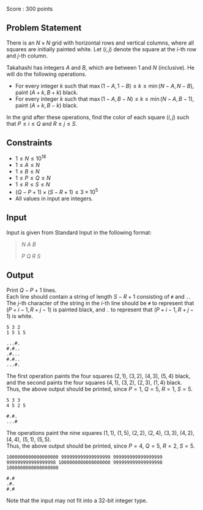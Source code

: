 Score : $300$ points

## Problem Statement

There is an $N\times N$ grid with horizontal rows and vertical columns, where all squares are initially painted white. Let $(i,j)$ denote the square at the $i$-th row and $j$-th column.

Takahashi has integers $A$ and $B$, which are between $1$ and $N$ (inclusive). He will do the following operations.

- For every integer $k$ such that $\max(1-A,1-B)\leq k\leq \min(N-A,N-B)$, paint $(A+k,B+k)$ black.
- For every integer $k$ such that $\max(1-A,B-N)\leq k\leq \min(N-A,B-1)$, paint $(A+k,B-k)$ black.

In the grid after these operations, find the color of each square $(i,j)$ such that $P\leq i\leq Q$ and $R\leq j\leq S$.

## Constraints

- $1 \leq N \leq 10^{18}$
- $1 \leq A \leq N$
- $1 \leq B \leq N$
- $1 \leq P \leq Q \leq N$
- $1 \leq R \leq S \leq N$
- $(Q-P+1)\times(S-R+1)\leq 3\times 10^5$
- All values in input are integers.

## Input

Input is given from Standard Input in the following format:

> $N$ $A$ $B$
> 
> $P$ $Q$ $R$ $S$

## Output

Print $Q-P+1$ lines.<br>
Each line should contain a string of length $S-R+1$ consisting of `#` and `.`.
The $j$-th character of the string in the $i$-th line should be `#` to represent that $(P+i-1, R+j-1)$ is painted black, and `.` to represent that $(P+i-1, R+j-1)$ is white.  

```input1
5 3 2
1 5 1 5
```

```output1
...#.
#.#..
.#...
#.#..
...#.
```

The first operation paints the four squares $(2,1)$, $(3,2)$, $(4,3)$, $(5,4)$ black, and the second paints the four squares $(4,1)$, $(3,2)$, $(2,3)$, $(1,4)$ black.<br>
Thus, the above output should be printed, since $P=1$, $Q=5$, $R=1$, $S=5$.

```input2
5 3 3
4 5 2 5
```

```output2
#.#.
...#
```

The operations paint the nine squares $(1,1)$, $(1,5)$, $(2,2)$, $(2,4)$, $(3,3)$, $(4,2)$, $(4,4)$, $(5,1)$, $(5,5)$.<br>
Thus, the above output should be printed, since $P=4$, $Q=5$, $R=2$, $S=5$.

```input3
1000000000000000000 999999999999999999 999999999999999999
999999999999999998 1000000000000000000 999999999999999998 1000000000000000000
```

```output3
#.#
.#.
#.#
```

Note that the input may not fit into a $32$-bit integer type.